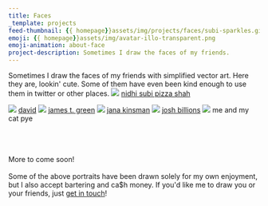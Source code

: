 ```yaml
---
title: Faces
_template: projects
feed-thumbnail: {{ homepage}}assets/img/projects/faces/subi-sparkles.gif
emoji: {{ homepage}}assets/img/avatar-illo-transparent.png
emoji-animation: about-face
project-description: Sometimes I draw the faces of my friends.
---
```


Sometimes I draw the faces of my friends with simplified vector art. Here they are, lookin' cute. Some of them have even been kind enough to use them in twitter or other places.
<img src="{{ homepage}}assets/img/projects/faces/subi.png">
<a href="http://contextandcontent.org/">nidhi subi pizza shah</a>

<img src="{{ homepage}}assets/img/projects/faces/david.png">
<a href="http://david-laskey.com/">david</a>

<img src="{{ homepage}}assets/img/projects/faces/james.png">
<a href="http://jamestgreen.com/">james t. green</a>

<img src="{{ homepage}}assets/img/projects/faces/jana.png">
<a href="http://www.janakinsman.com/">jana kinsman</a>

<img src="{{ homepage}}assets/img/projects/faces/josh.png">
<a href="http://www.joshbillions.org/">josh billions</a>

<img src="{{ homepage}}assets/img/projects/faces/me.png">
me and my cat pye<br/><br/><br/><br/>

<p>More to come soon!<br/><br/>
Some of the above portraits have been drawn solely for my own enjoyment, but I also accept bartering and ca$h money. If you'd like me to draw you or your friends, just <a href="mailto:sav@nnah.rocks">get in touch</a>!</p>